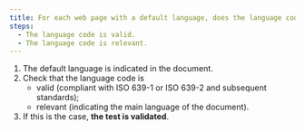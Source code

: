 ```yaml
---
title: For each web page with a default language, does the language code check these conditions?
steps:
  - The language code is valid.
  - The language code is relevant.
---
```


1. The default language is indicated in the document.
2. Check that the language code is
   - valid (compliant with ISO 639-1 or ISO 639-2 and subsequent standards);
   - relevant (indicating the main language of the document).
3. If this is the case, **the test is validated**.
